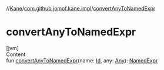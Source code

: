 //[Kane](../index.md)/[com.github.jomof.kane.impl](index.md)/[convertAnyToNamedExpr](convert-any-to-named-expr.md)



# convertAnyToNamedExpr  
[jvm]  
Content  
fun [convertAnyToNamedExpr](convert-any-to-named-expr.md)(name: [Id](index.md#%5Bcom.github.jomof.kane.impl%2FId%2F%2F%2FPointingToDeclaration%2F%5D%2FClasslikes%2F-1360800654), any: [Any](https://kotlinlang.org/api/latest/jvm/stdlib/kotlin/-any/index.html)): [NamedExpr](-named-expr/index.md)  



